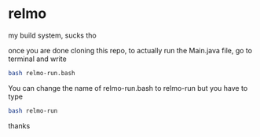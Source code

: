 # relmo
my build system, sucks tho

once you are done cloning this repo, to actually run the Main.java file, go to terminal and write
```bash
bash relmo-run.bash
```

You can change the name of relmo-run.bash to relmo-run but you have to type
```bash
bash relmo-run
```

thanks
